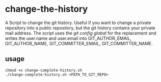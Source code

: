 # change-the-history
A Script to change the git history. Useful if you want to change a private repository into a public repository, but the git history contains your private mail address. The script uses the *git config global* for the replacement and writes the user.name and user.email into GIT_AUTHOR_EMAIL, GIT_AUTHOR_NAME, GIT_COMMITTER_EMAIL, GIT_COMMITTER_NAME.

## usage

```
chmod +x change-complete-history.sh
./change-complete-history.sh <PATH_TO_GIT_REPO>
```

